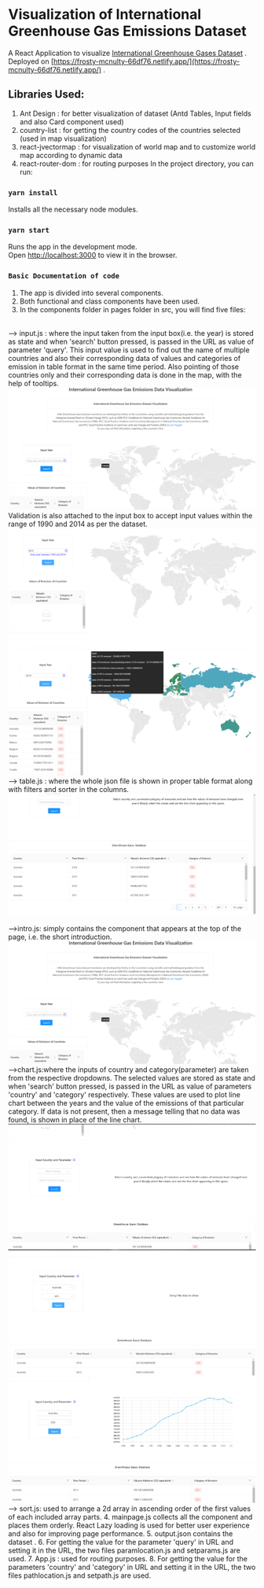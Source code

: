 # Visualization of International Greenhouse Gas Emissions Dataset

A React Application to visualize [International Greenhouse Gases Dataset](https://www.kaggle.com/unitednations/international-greenhouse-gas-emissions) .
<br>
Deployed on [https://frosty-mcnulty-66df76.netlify.app/](https://frosty-mcnulty-66df76.netlify.app/) .

## Libraries Used:
1. Ant Design : for better visualization of dataset (Antd Tables, Input fields and also Card component used)
2. country-list : for getting the country codes of the countries selected (used in map visualization)
3. react-jvectormap : for visualization of world map and to customize world map according to dynamic data
4. react-router-dom : for routing purposes 
In the project directory, you can run:

### `yarn install`

Installs all the necessary node modules.
### `yarn start`

Runs the app in the development mode.\
Open [http://localhost:3000](http://localhost:3000) to view it in the browser.
### `Basic Documentation of code`

1. The app is divided into several components.
2. Both functional and class components have been used.
3. In the components folder in pages folder in src, you will find five files:
  <br>
  --> input.js : where the input taken from the input box(i.e. the year) is stored as state and when 'search' button pressed, is passed in the URL as value of parameter 'query'. This input value is used to find out the name of multiple countries and also their corresponding data of values and categories of emission in table format in the same time period. Also pointing of those countries only and their corresponding data is done in the map, with the help of tooltips.
  <br>
  <img src="public\intro.png"/>
  <br>
  Validation is also attached to the input box to accept input values within the range of 1990 and 2014 as per the dataset.
  <br>
  <img src="public\nodata.png"/>
  <br>
  <img src="public\yesdata.png"/>
  <br>
  --> table.js : where the whole json file is shown in proper table format along with filters and sorter in the columns.
  <br>
  <img src="public\table.png"/>
  <br>
  <br>
  -->intro.js: simply contains the component that appears at the top of the page, i.e. the short introduction.
  <br>
  <img src="public\intro.png"/>
  <br>
  -->chart.js:where the inputs of country and category(parameter) are taken from the respective dropdowns. The selected values are stored as state and when 'search' button pressed, is passed in the URL as value of parameters 'country' and 'category' respectively. These values are used to plot line chart between the years and the value of the emissions of that particular category. If data is not present, then a message telling that no data was found, is shown in place of the line chart.
  <br> 
  <img src="public/chart.png">
  <br>
  <img src="public/nodatafound.png">
  <br>
  <img src="public/datafound.png">
  <br>
  --> sort.js: used to arrange a 2d array in ascending order of the first values of each included array parts.
4. mainpage.js collects all the component and places them orderly. React Lazy loading is used for better user experience and also for improving page performance.
5. output.json contains the dataset .
6. For getting the value for the parameter 'query' in URL and setting it in the URL, the two files paramlocation.js and setparams.js are used.
7. App.js : used for routing purposes.
8. For getting the value for the parameters 'country' and 'category' in URL and setting it in the URL, the two files pathlocation.js and setpath.js are used.

